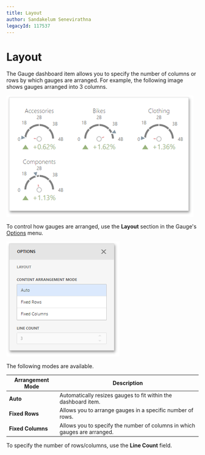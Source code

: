 ```yaml
---
title: Layout
author: Sandakelum Senevirathna
legacyId: 117537
---
```

# Layout
The Gauge dashboard item allows you to specify the number of columns or rows by which gauges are arranged. For example, the following image shows gauges arranged into 3 columns.

![wdd-gauges-fixed-columns](../../../../images/img125649.png)

To control how gauges are arranged, use the **Layout** section in the Gauge's [Options](../../ui-elements/dashboard-item-menu.md) menu.

![wdd-pie-content-arrangement](../../../../images/img125199.png)

The following modes are available.

| Arrangement Mode | Description |
|---|---|
| **Auto** | Automatically resizes gauges to fit within the dashboard item. |
| **Fixed Rows** | Allows you to arrange gauges in a specific number of rows. |
| **Fixed Columns** | Allows you to specify the number of columns in which gauges are arranged. |

To specify the number of rows/columns, use the **Line Count** field.